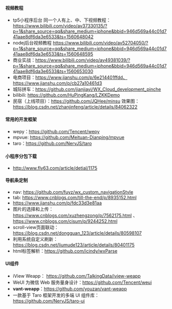 #### 视频教程
- tp5小程序后台 同一个人有上、中、下视频教程： https://www.bilibili.com/video/av37330135/?p=1&share_source=qq&share_medium=iphone&bbid=946d569a44c01d741aae8df6da3e6533&ts=1560648042
- nodej后台视频教程 https://www.bilibili.com/video/av52704050/?p=1&share_source=qq&share_medium=iphone&bbid=946d569a44c01d741aae8df6da3e6533&ts=1560648595
- 商业实战：https://www.bilibili.com/video/av49381039/?p=1&share_source=qq&share_medium=iphone&bbid=946d569a44c01d741aae8df6da3e6533&ts=1560653030
- 电商项目：https://www.jianshu.com/p/6e214401ffdd、https://www.jianshu.com/p/cb27a10461d3
- 城际拼车：https://github.com/jianjiayi/WX_Cloud_development_pinche
- bilibili: https://github.com/HuPingKang/LZKKDemo
- 民宿（上线项目）：https://github.com/JQHee/minsu 效果图：https://blog.csdn.net/zhanjinfeng/article/details/84062322

#### 常用的开发框架
- wepy：https://github.com/Tencent/wepy
- mpvue: https://github.com/Meituan-Dianping/mpvue
- taro：https://github.com/NervJS/taro

#### 小程序分包下载
- http://www.fly63.com/article/detial/1175

#### 导航条定制
- nav: https://github.com/fuyz/wx_custom_navigationStyle
- tab: https://www.cnblogs.com/till-the-end/p/8935152.html
- https://www.jianshu.com/p/fdc33d3e81aa
- 图片的选择和上传：https://www.cnblogs.com/xuzhengzong/p/7562175.html 、 https://www.cnblogs.com/cisum/p/9244252.html
- scroll-view页面联动：https://blog.csdn.net/dongguan_123/article/details/80598107
- 利用系统自定义刷新：https://blog.csdn.net/liumude123/article/details/80401175
- html标签解析：https://github.com/icindy/wxParse

#### UI组件
- iView Weapp： https://github.com/TalkingData/iview-weapp
- WeUI 为微信 Web 服务量身设计：https://github.com/Tencent/weui
- **vant-weapp**：https://github.com/youzan/vant-weapp
- 一款基于 Taro 框架开发的多端 UI 组件库：https://github.com/NervJS/taro-ui


